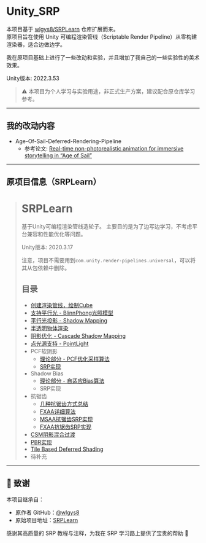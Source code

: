 # Unity_SRP

本项目基于 [wlgys8/SRPLearn](https://github.com/wlgys8/SRPLearn) 仓库扩展而来。  
原项目旨在使用 Unity 可编程渲染管线（Scriptable Render Pipeline）从零构建渲染器，适合边做边学。

我在原项目基础上进行了一些改动和实验，并且增加了我自己的一些实验性的美术效果。

Unity版本: 2022.3.53

> ⚠️ 本项目为个人学习与实验用途，非正式生产方案，建议配合原仓库学习参考。

---

## 我的改动内容

- Age-Of-Sail-Deferred-Rendering-Pipeline
  - 参考论文:  [Real-time non-photorealistic animation for immersive storytelling in “Age of Sail”](https://www.sciencedirect.com/science/article/pii/S2590148619300123#sec0015)


---

## 原项目信息（SRPLearn）

> # SRPLearn
>
> 基于Unity可编程渲染管线造轮子。 主要目的是为了边写边学习，不考虑平台兼容和性能优化等问题。
>
> Unity版本: 2020.3.17
>
> 注意，项目不需要用到`com.unity.render-pipelines.universal`，可以将其从包依赖中删除。
>
> ## 目录
>
> - [创建渲染管线，绘制Cube](https://github.com/wlgys8/SRPLearn/wiki/Hello)
> - [支持平行光 - BlinnPhong光照模型](https://github.com/wlgys8/SRPLearn/wiki/DirLight)
> - [平行光投影 - Shadow Mapping](https://github.com/wlgys8/SRPLearn/wiki/MainLightShadow)
> - [半透明物体渲染](https://github.com/wlgys8/SRPLearn/wiki/Transparent)
> - [阴影优化 - Cascade Shadow Mapping](https://github.com/wlgys8/SRPLearn/wiki/CascadeShadowMapping)
> - [点光源支持 - PointLight](https://github.com/wlgys8/SRPLearn/wiki/PointLight)
> - PCF软阴影
>   - [理论部分 - PCF优化采样算法](https://github.com/wlgys8/SRPLearn/wiki/PCFSampleOptimize)
>   - [SRP实现](https://github.com/wlgys8/SRPLearn/wiki/ShadowPCF)
> - Shadow Bias
>   - [理论部分 - 自适应Bias算法](https://github.com/wlgys8/SRPLearn/wiki/ShadowBias)
>   - SRP实现
> - 抗锯齿
>   - [几种抗锯齿方式总结](https://github.com/wlgys8/SRPLearn/wiki/AntiAliasSummary)
>   - [FXAA详细算法](https://github.com/wlgys8/SRPLearn/wiki/FXAA)
>   - [MSAA抗锯齿SRP实现](https://github.com/wlgys8/SRPLearn/wiki/MSAA_Implement)
>   - [FXAA抗锯齿SRP实现](https://github.com/wlgys8/SRPLearn/wiki/FXAA_Implement)
> - [CSM阴影混合过渡](https://github.com/wlgys8/SRPLearn/wiki/CSMBlend)
> - [PBR实现](https://github.com/wlgys8/SRPLearn/wiki/PBR)
> - [Tile Based Deferred Shading](https://github.com/wlgys8/SRPLearn/wiki/DeferredShading)
> - 待补充


---

## 📌 致谢

本项目继承自：
- 原作者 GitHub：[@wlgys8](https://github.com/wlgys8)
- 原始项目地址：[SRPLearn](https://github.com/wlgys8/SRPLearn)

感谢其高质量的 SRP 教程与注释，为我在 SRP 学习路上提供了宝贵的帮助 🙏


